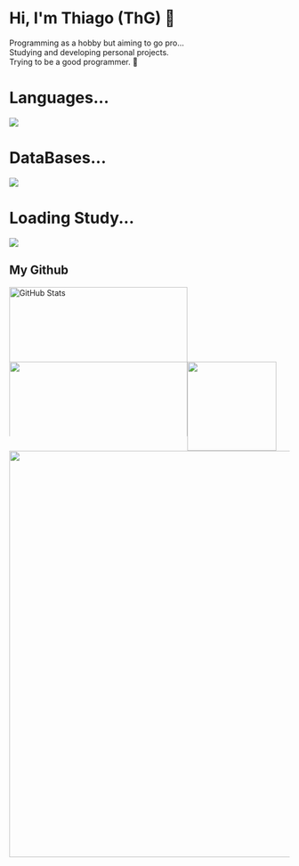 # Hi, I'm Thiago (ThG) 🧩
<div>	
	Programming as a hobby but aiming to go pro... </br>
	Studying and developing personal projects. </br>
	Trying to be a good programmer. 🧃
</div>

# Languages...
<div>
  <a href='https://skillicons.dev'>
    <img src='https://skillicons.dev/icons?i=python,html,css,js,java'/>
  </a>
</div>

# DataBases...
<div>
  <a href='https://skillicons.dev'>
    <img src='https://skillicons.dev/icons?i=mysql,mongodb'/>
  </a>
</div>

# Loading Study...
<div>
  <a href='https://skillicons.dev'>
    <img src='https://skillicons.dev/icons?i=c,cpp,cs'/> </br>
  </a>
</div>

## My Github  
<div>
   <img 
	style="min-width: 134px; max-height: 134px;"
	width="320"
      alt="GitHub Stats" 
      src="https://github-readme-stats.vercel.app/api/top-langs/?username=ithiagodev&layout=compact&langs_count=20&theme=chartreuse-dark" 
    />
</div>
<div style="display: flex; flex-direction: column">
  <div style="display: flex; flex-direction: row;">
  	<a href="https://discord.com/users/584941534315675676">
	    <img
		style="min-width: 134px; max-height: 134px;"
		width="320"
	        src="https://lanyard.kyrie25.dev/api/584941534315675676?waveColor=58B200&bg=00000&gradient=46e55b-91e25d-d5e55e-f5c54e&animatedDecoration=true&hideNameplate=false&hideBadges=false&hideActivity=false&hideClan=true&imgStyle=square&hideStatus=false&hideDecoration=false&showDisplayName=false"
	     />
  	</a>
     <img
	style="min-width: 160px;"
	height="160"
        src="https://github-readme-streak-stats-eight.vercel.app/?user=ithiagodev&theme=chartreuse_dark&hide_border=true&date_format=M%20j%5B%2C%20Y%5D"
      />
   </div>
   <div style="display: flex; flex-direction: column">
      <img
	width="730"
        src="http://github-profile-summary-cards.vercel.app/api/cards/profile-details?username=ithiagodev&theme=chartreuse_dark"
      />
   </div
</div>

